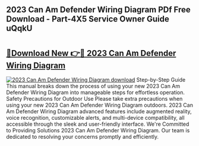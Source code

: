 ## 2023 Can Am Defender Wiring Diagram PDf Free Download - Part-4X5 Service Owner Guide uQqkU

# <h2><a href="http://dfmdova.blite.top/?on=2023+Can+Am+Defender+Wiring+Diagram">🔗Download New 👉🔴 2023 Can Am Defender Wiring Diagram</a></h2>

[![2023 Can Am Defender Wiring Diagram download](https://i.imgur.com/lujVjoI.png)](http://dfmdova.blite.top/?on=2023+Can+Am+Defender+Wiring+Diagram)
Step-by-Step Guide This manual breaks down the process of using your new 2023 Can Am Defender Wiring Diagram into manageable steps for effortless operation. Safety Precautions for Outdoor Use Please take extra precautions when using your new 2023 Can Am Defender Wiring Diagram outdoors. 2023 Can Am Defender Wiring Diagram advanced features include augmented reality, voice recognition, customizable alerts, and multi-device compatibility, all accessible through the sleek and user-friendly interface. We're Committed to Providing Solutions 2023 Can Am Defender Wiring Diagram. Our team is dedicated to resolving your concerns promptly and efficiently.
